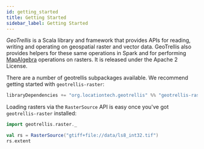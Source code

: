 ```yaml
---
id: getting_started
title: Getting Started 
sidebar_label: Getting Started 
---
```


_GeoTrellis_ is a Scala library and framework that provides APIs for reading, writing and operating on geospatial raster and vector data. GeoTrellis also provides helpers for these same operations in Spark and for performing [MapAlgebra](https://en.wikipedia.org/wiki/Map_algebra) operations on rasters. It is released under the Apache 2 License.

There are a number of geotrellis subpackages available. We recommend getting started with `geotrellis-raster`:

```scala
libraryDependencies += "org.locationtech.geotrellis" %% "geotrellis-raster" % "@VERSION@"
```

Loading rasters via the `RasterSource` API is easy once you've got `geotrellis-raster` installed:

```scala mdoc
import geotrellis.raster._

val rs = RasterSource("gtiff+file://data/ls8_int32.tif")
rs.extent
```

